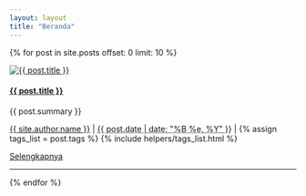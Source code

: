 ```yaml
---
layout: layout
title: "Beranda"
---
```


{% for post in site.posts offset: 0 limit: 10 %}
<div class="row">
  <div class="span8">
    <div class="row media">
      <div class="span2">
        <a href="{{ post.url }}" >
          <img src="/img/posts/{{ post.image }}" alt="{{ post.title }}" class="img-polaroid media-object">
        </a>
      </div>
      <div class="span6 media-body">
        <h4 class="media-heading entry-title"><strong><a href="{{ post.url }}">{{ post.title }}</a></strong></h4>
        <p class="entry-summary">{{ post.summary }}</p>
        <p><i class="icon-user"></i> <span class="vcard"><a class="url fn" href="https://plus.google.com/114478773453104104429/posts" rel="author" title="author profile">{{ site.author.name }}</a></span> | <i class="icon-calendar"></i> <abbr class="updated published" title="">{{ post.date | date: "%B %e, %Y" }}</abbr> | <i class="icon-tags"></i> {% assign tags_list = post.tags %} {% include helpers/tags_list.html %}
        </p>
        <div class="row"><div class="span6 column"><span class="pull-right"><a href="{{ post.url }}" class="btn btn-small">Selengkapnya <i class="icon-chevron-right"></i></a></span></div></div>
      </div>
    </div> 
    <hr class="soften">
  </div>
</div>
{% endfor %}	